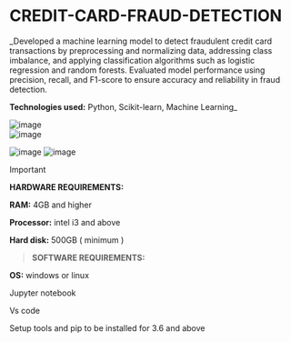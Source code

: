 # CREDIT-CARD-FRAUD-DETECTION
_Developed a machine learning model to detect fraudulent credit card transactions by preprocessing and normalizing data, addressing class imbalance, and applying classification algorithms such as logistic regression and random forests. Evaluated model performance using precision, recall, and F1-score to ensure accuracy and reliability in fraud detection. 

**Technologies used:** Python, Scikit-learn, Machine Learning_

![image](https://github.com/user-attachments/assets/af5af61f-4e00-4d72-9cff-87f58e9fcce0)        
![image](https://github.com/user-attachments/assets/e2e7b2e6-2ef0-453c-8240-ba104f73c88b)


![image](https://github.com/user-attachments/assets/423f9309-cb23-44b9-b6ce-7e280e686f31)        ![image](https://github.com/user-attachments/assets/209a39b7-c948-4ed6-97eb-f8f5f4f7db01)



> [!IMPORTANT]
> **HARDWARE REQUIREMENTS:**

**RAM:** 4GB and higher

**Processor:** intel i3 and above

**Hard disk:** 500GB ( minimum )


> **SOFTWARE REQUIREMENTS:**


**OS:** windows or linux

Jupyter notebook

Vs code

Setup tools and pip to be installed for 3.6 and above
